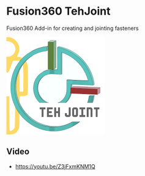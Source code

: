 # Fusion360 TehJoint
Fusion360 Add-in for creating and jointing fasteners

![image](resources/Icon.png)

## Video 
* https://youtu.be/Z3jFxmKNM1Q
